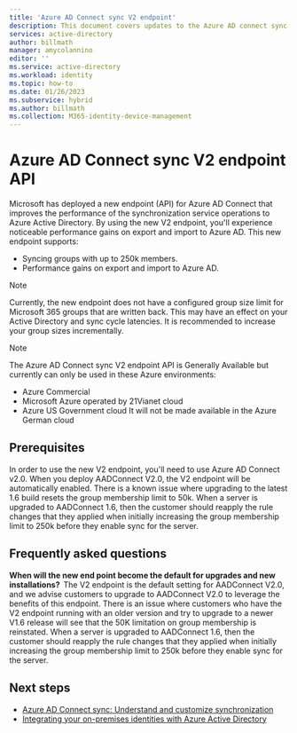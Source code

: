 ```yaml
---
title: 'Azure AD Connect sync V2 endpoint'
description: This document covers updates to the Azure AD connect sync v2 endpoints API.
services: active-directory
author: billmath
manager: amycolannino
editor: ''
ms.service: active-directory
ms.workload: identity
ms.topic: how-to
ms.date: 01/26/2023
ms.subservice: hybrid
ms.author: billmath
ms.collection: M365-identity-device-management
---
```


# Azure AD Connect sync V2 endpoint API 
Microsoft has deployed a new endpoint (API) for Azure AD Connect that improves the performance of the synchronization service operations to Azure Active Directory. By using the new V2 endpoint, you'll experience noticeable performance gains on export and import to Azure AD. This new endpoint supports:
    
 - Syncing groups with up to 250k members.
 - Performance gains on export and import to Azure AD.
 
> [!NOTE]
> Currently, the new endpoint does not have a configured group size limit for Microsoft 365 groups that are written back. This may have an effect on your Active Directory and sync cycle latencies. It is recommended to increase your group sizes incrementally.  

>[!NOTE]
> The Azure AD Connect sync V2 endpoint API is Generally Available but currently can only be used in these Azure environments:
> - Azure Commercial
> - Microsoft Azure operated by 21Vianet cloud
> - Azure US Government cloud
> It will not be made available in the Azure German cloud

## Prerequisites  
In order to use the new V2 endpoint, you'll need to use Azure AD Connect v2.0. When you deploy AADConnect V2.0, the V2 endpoint will be automatically enabled.
There is a known issue where upgrading to the latest 1.6 build resets the group membership limit to 50k. When a server is upgraded to AADConnect 1.6, then the customer should reapply the rule changes that they applied when initially increasing the group membership limit to 250k before they enable sync for the server. 

## Frequently asked questions  
 
**When will the new end point become the default for upgrades and new installations?**  
The V2 endpoint is the default setting for AADConnect V2.0, and we advise customers to upgrade to AADConnect V2.0 to leverage the benefits of this endpoint.
There is an issue where customers who have the V2 endpoint running with an older version and try to upgrade to a newer V1.6 release will see that the 50K limitation on group membership is reinstated. When a server is upgraded to AADConnect 1.6, then the customer should reapply the rule changes that they applied when initially increasing the group membership limit to 250k before they enable sync for the server. 

## Next steps

* [Azure AD Connect sync: Understand and customize synchronization](how-to-connect-sync-whatis.md)
* [Integrating your on-premises identities with Azure Active Directory](../whatis-hybrid-identity.md)

